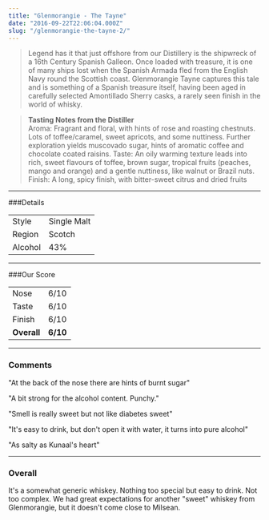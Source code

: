 ```yaml
---
title: "Glenmorangie - The Tayne"
date: "2016-09-22T22:06:04.000Z"
slug: "/glenmorangie-the-tayne-2/"
---
```

>Legend has it that just offshore from our Distillery is the shipwreck of a 16th Century Spanish Galleon. Once loaded with treasure, it is one of many ships lost when the Spanish Armada fled from the English Navy round the Scottish coast.
Glenmorangie Tayne captures this tale and is something of a Spanish treasure itself, having been aged in carefully selected Amontillado Sherry casks, a rarely seen finish in the world of whisky.

><b>Tasting Notes from the Distiller</b><br>
Aroma: Fragrant and floral, with hints of rose and roasting chestnuts. Lots of toffee/caramel, sweet apricots, and some nuttiness. Further exploration yields muscovado sugar, hints of aromatic coffee and chocolate coated raisins.
Taste: An oily warming texture leads into rich, sweet flavours of toffee, brown sugar, tropical fruits (peaches, mango and orange) and a gentle nuttiness, like walnut or Brazil nuts.
Finish: A long, spicy finish, with bitter-sweet citrus and dried fruits

---

###Details
<table>  
<tr>  
<td class="grey">Style</td><td>Single Malt</td>  
</tr>  
<tr>  
<td class="grey">Region</td><td>Scotch</td>  
</tr>  
<tr>  
<td class="grey">Alcohol</td><td>43%</td>  
</tr>  
</table>


---

###Our Score
<table class="score-table">  
<tr>  
<td class="grey">Nose</td><td>6/10</td>  
</tr>  
<tr>  
<td class="grey">Taste</td><td>6/10</td>  
</tr>  
<tr>  
<td class="grey">Finish</td><td>6/10</td>  
</tr>  
<tr>  
<td class="grey"><strong>Overall</strong></td><td><strong>6/10</strong></td>  
</tr>  
</table>

---

### Comments
"At the back of the nose there are hints of burnt sugar"

"A bit strong for the alcohol content. Punchy."

"Smell is really sweet but not like diabetes sweet"

"It's easy to drink, but don't open it with water, it turns into pure alcohol"

"As salty as Kunaal's heart"




---

### Overall

It's a somewhat generic whiskey. Nothing too special but easy to drink. Not too complex. 
We had great expectations for another "sweet" whiskey from Glenmorangie, but it doesn't come close to Milsean.


 <script type="application/ld+json">
        {
        "@context": "http://schema.org/",
        "@type": "Product",
        "name": "Glenmorangie - The Tayne",
        "image": "http://whiskeynerds.com/content/images/2016/09/IMG_7912.JPG",
        "description": "It's a somewhat generic whiskey. Nothing too special but easy to drink. Not too complex.",
        "brand": {
            "@type": "Thing",
            "name": "Glenmorangie"
        },
        "aggregateRating": {
            "@type": "AggregateRating",
            "ratingValue": "3",
            "reviewCount": "10"
        }
        }
    </script>
    